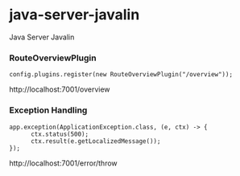 # java-server-javalin
Java Server Javalin



### RouteOverviewPlugin

```
config.plugins.register(new RouteOverviewPlugin("/overview"));
```

http://localhost:7001/overview


### Exception Handling


```
app.exception(ApplicationException.class, (e, ctx) -> {
	  ctx.status(500);
	  ctx.result(e.getLocalizedMessage());
});
```

http://localhost:7001/error/throw